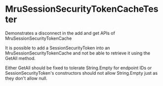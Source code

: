 MruSessionSecurityTokenCacheTester
==================================

Demonstrates a disconnect in the add and get APIs of MruSessionSecurityTokenCache

It is possible to add a SessionSecurityToken into an MruSessionSecurityTokenCache and not be able to retrieve it using the GetAll method.

Either GetAll should be fixed to tolerate String.Empty for endpoint IDs or SessionSecurityToken's constructors should not allow String.Empty just as they don't allow null.
